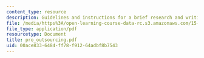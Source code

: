```yaml
---
content_type: resource
description: Guidelines and instructions for a brief research and writing assignment.
file: /media/https%3A/open-learning-course-data-rc.s3.amazonaws.com/15-778-management-of-supply-networks-for-products-and-services-summer-2004/00ace8336484ff78f91264adbf8b7543_pro_outsourcing.pdf
file_type: application/pdf
resourcetype: Document
title: pro_outsourcing.pdf
uid: 00ace833-6484-ff78-f912-64adbf8b7543
---
```

